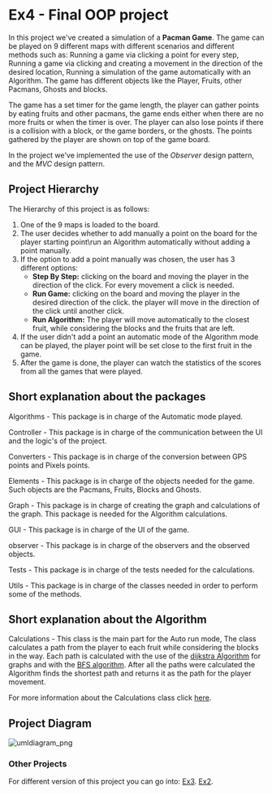# Ex4 - Final OOP project

In this project we've created a simulation of a **Pacman Game**. 
The game can be played on 9 different maps with different scenarios and different methods such as: Running a game via clicking a point
for every step, Running a game via clicking and creating a movement in the direction of the desired location, Running a simulation of
the game automatically with an Algorithm. The game has different objects like the Player, Fruits, other Pacmans, Ghosts and blocks.

The game has a set timer for the game length, the player can gather points by eating fruits and other pacmans, the game ends either when 
there are no more fruits or when the timer is over. The player can also lose points if there is a collision with a block, or the game
borders, or the ghosts. The points gathered by the player are shown on top of the game board.

In the project we've implemented the use of the *Observer* design pattern, and the *MVC* design pattern.

## Project Hierarchy

 The Hierarchy of this project is as follows:
  1. One of the 9 maps is loaded to the board.
  2. The user decides whether to add manually a point on the board for the player starting point\run an Algorithm automatically without 
     adding a point manually.
  3. If the option to add a point manually was chosen, the user has 3 different options:
     - **Step By Step:** clicking on the board and moving the player in the direction of the click. For every movement a click is needed.
     - **Run Game:** clicking on the board and moving the player in the desired direction of the click. the player will move in the direction
       of the click until another click.
     - **Run Algorithm:** The player will move automatically to the closest fruit, while considering the blocks and the fruits that are left.
  4. If the user didn't add a point an automatic mode of the Algorithm mode can be played, the player point will be set close to the     first
     fruit in the game.
  5. After the game is done, the player can watch the statistics of the scores from all the games that were played.
  
 ## Short explanation about the packages
 Algorithms - This package is in charge of the Automatic mode played.
 
 Controller - This package is in charge of the communication between the UI and the logic's of the project.
 
 Converters - This package is in charge of the conversion between GPS points and Pixels points.
 
 Elements - This package is in charge of the objects needed for the game. Such objects are the Pacmans, Fruits, Blocks and Ghosts.
 
 Graph - This package is in charge of creating the graph and calculations of the graph. This package is needed for the Algorithm
         calculations.
 
 GUI - This package is in charge of the UI of the game.
 
 observer - This package is in charge of the observers and the observed objects.
 
 Tests - This package is in charge of the tests needed for the calculations.
 
 Utils - This package is in charge of the classes needed in order to perform some of the methods.
 
 ## Short explanation about the Algorithm
 Calculations - This class is the main part for the Auto run mode, The class calculates a path from the player to each fruit while
                considering the blocks in the way. Each path is calculated with the use of the [dijkstra Algorithm](https://en.wikipedia.org/wiki/Dijkstra%27s_algorithm)
                for graphs and with the [BFS algorithm](https://en.wikipedia.org/wiki/Breadth-first_search). After all the paths were
                calculated the Algorithm finds the shortest path and returns it as the path for the player movement.
                
 For more information about the Calculations class click [here](https://github.com/itaytu/Ex4/wiki).
 
 ## Project Diagram
![umldiagram_png](https://user-images.githubusercontent.com/42068756/51084285-bb03c900-172f-11e9-99a3-4ad85c5a93b9.png)

 
 ### Other Projects
 For different version of this project you can go into:
     [Ex3](https://github.com/itaytu/Ex3). [Ex2](https://github.com/itaytu/Ex2).
 
